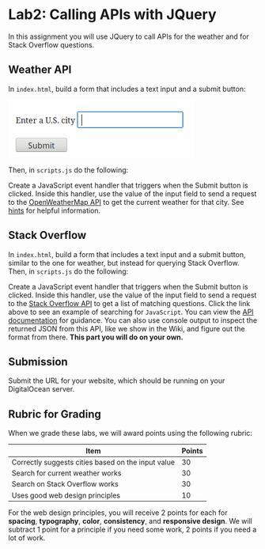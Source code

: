 # Lab2: Calling APIs with JQuery

In this assignment you will use JQuery to call APIs for the weather and for Stack Overflow
questions.

## Weather API

In `index.html`, build a form that includes a text input and a submit button:

![weather form](images/weatherForm.png)

Then, in `scripts.js` do the following:

Create a JavaScript event handler that triggers when the Submit
button is clicked. Inside this handler, use the value of the input
field to send a request to the [OpenWeatherMap
API](https://openweathermap.org/api) to get the current weather for
that city. See
[hints](https://github.com/BYU-CS260-Winter-2018/lab2/wiki/Weather-API)
for helpful information.

## Stack Overflow

In `index.html`, build a form that includes a text input and a submit
button, similar to the one for weather, but instead for querying Stack
Overflow.  Then, in `scripts.js` do the following:

Create a JavaScript event handler that triggers when the Submit
button is clicked. Inside this handler, use the value of the input
field to send a request to the <a
href="https://api.stackexchange.com/2.2/search?order=desc&sort=activity&site=stackoverflow&intitle=javascript">Stack
Overflow API</a> to get a list of matching questions. Click the link
above to see an example of searching for `JavaScript`.  You can view
the [API documentation](https://api.stackexchange.com/docs/search) for
guidance. You can also use console output to inspect the returned JSON
from this API, like we show in the Wiki, and figure out the format
from there. **This part you will do on your own.**

## Submission

Submit the URL for your website, which should be running on your DigitalOcean server.

## Rubric for Grading

When we grade these labs, we will award points using the following
rubric:

Item | Points
--- | ---
Correctly suggests cities based on the input value | 30
Search for current weather works | 30
Search on Stack Overflow works | 30
Uses good web design principles | 10

For the web design principles, you will receive 2 points for each for
**spacing**, **typography**, **color**, **consistency**, and
**responsive design**. We will subtract 1 point for a principle if you
need some work, 2 points if you need a lot of work.
